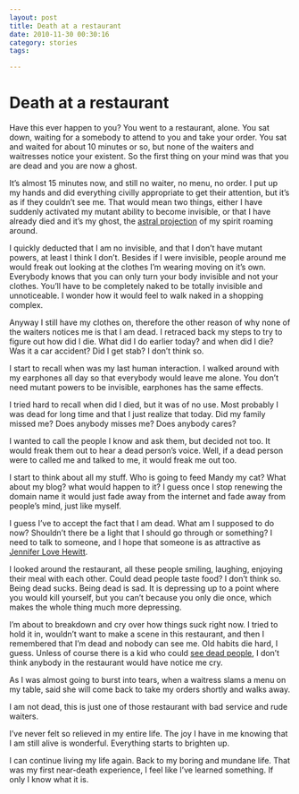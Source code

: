 ```yaml
---
layout: post
title: Death at a restaurant
date: 2010-11-30 00:30:16
category: stories
tags:

---
```


# Death at a restaurant

Have this ever happen to you? You went to a restaurant, alone. You sat down, waiting for a somebody to attend to you and take your order. You sat and waited for about 10 minutes or so, but none of the waiters and waitresses notice your existent. So the first thing on your mind was that you are dead and you are now a ghost.

It’s almost 15 minutes now, and still no waiter, no menu, no order. I put up my hands and did everything civilly appropriate to get their attention, but it’s as if they couldn’t see me. That would mean two things, either I have suddenly activated my mutant ability to become invisible, or that I have already died and it’s my ghost, the [astral projection](http://en.wikipedia.org/wiki/Astral_projection) of my spirit roaming around.

I quickly deducted that I am no invisible, and that I don’t have mutant powers, at least I think I don’t. Besides if I were invisible, people around me would freak out looking at the clothes I’m wearing moving on it’s own. Everybody knows that you can only turn your body invisible and not your clothes. You’ll have to be completely naked to be totally invisible and unnoticeable. I wonder how it would feel to walk naked in a shopping complex.

Anyway I still have my clothes on, therefore the other reason of why none of the waiters notices me is that I am dead. I retraced back my steps to try to figure out how did I die. What did I do earlier today? and when did I die? Was it a car accident? Did I get stab? I don’t think so.

I start to recall when was my last human interaction. I walked around with my earphones all day so that everybody would leave me alone. You don’t need mutant powers to be invisible, earphones has the same effects.

I tried hard to recall when did I died, but it was of no use. Most probably I was dead for long time and that I just realize that today. Did my family missed me? Does anybody misses me? Does anybody cares?

I wanted to call the people I know and ask them, but decided not too. It would freak them out to hear a dead person’s voice. Well, if a dead person were to called me and talked to me, it would freak me out too.

I start to think about all my stuff. Who is going to feed Mandy my cat? What about my blog? what would happen to it? I guess once I stop renewing the domain name it would just fade away from the internet and fade away from people’s mind, just like myself.

I guess I’ve to accept the fact that I am dead. What am I supposed to do now? Shouldn’t there be a light that I should go through or something? I need to talk to someone, and I hope that someone is as attractive as [Jennifer Love Hewitt](http://en.wikipedia.org/wiki/Ghost_Whisperer).

I looked around the restaurant, all these people smiling, laughing, enjoying their meal with each other. Could dead people taste food? I don’t think so. Being dead sucks. Being dead is sad. It is depressing up to a point where you would kill yourself, but you can’t because you only die once, which makes the whole thing much more depressing.

I’m about to breakdown and cry over how things suck right now. I tried to hold it in, wouldn’t want to make a scene in this restaurant, and then I remembered that I’m dead and nobody can see me. Old habits die hard, I guess. Unless of course there is a kid who could [see dead people](http://en.wikipedia.org/wiki/The_Sixth_Sense), I don’t think anybody in the restaurant would have notice me cry.

As I was almost going to burst into tears, when a waitress slams a menu on my table, said she will come back to take my orders shortly and walks away.

I am not dead, this is just one of those restaurant with bad service and rude waiters.

I’ve never felt so relieved in my entire life. The joy I have in me knowing that I am still alive is wonderful. Everything starts to brighten up.

I can continue living my life again. Back to my boring and mundane life. That was my first near-death experience, I feel like I’ve learned something. If only I know what it is.